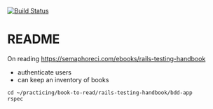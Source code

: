 [![Build Status](https://semaphoreci.com/api/v1/kangkyu/bdd-app/branches/master/shields_badge.svg)](https://semaphoreci.com/kangkyu/bdd-app)

# README

On reading https://semaphoreci.com/ebooks/rails-testing-handbook

+ authenticate users
+ can keep an inventory of books

```
cd ~/practicing/book-to-read/rails-testing-handbook/bdd-app
rspec
```
